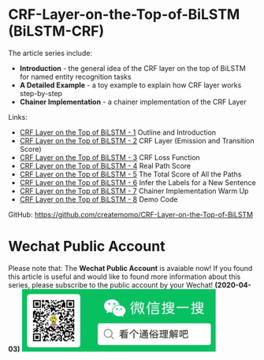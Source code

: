# CRF-Layer-on-the-Top-of-BiLSTM (BiLSTM-CRF)
The article series include:
- **Introduction** - the general idea of the CRF layer on the top of BiLSTM for named entity recognition tasks
- **A Detailed Example** -  a toy example to explain how CRF layer works step-by-step
- **Chainer Implementation** - a chainer implementation of the CRF Layer

Links:
  * [CRF Layer on the Top of BiLSTM - 1](https://createmomo.github.io/2017/09/12/CRF_Layer_on_the_Top_of_BiLSTM_1/) Outline and Introduction
  * [CRF Layer on the Top of BiLSTM - 2](https://createmomo.github.io/2017/09/23/CRF_Layer_on_the_Top_of_BiLSTM_2/) CRF Layer (Emission and Transition Score)
  * [CRF Layer on the Top of BiLSTM - 3](https://createmomo.github.io/2017/10/08/CRF-Layer-on-the-Top-of-BiLSTM-3/) CRF Loss Function
  * [CRF Layer on the Top of BiLSTM - 4](https://createmomo.github.io/2017/10/17/CRF-Layer-on-the-Top-of-BiLSTM-4/) Real Path Score
  * [CRF Layer on the Top of BiLSTM - 5](https://createmomo.github.io/2017/11/11/CRF-Layer-on-the-Top-of-BiLSTM-5/) The Total Score of All the Paths
  * [CRF Layer on the Top of BiLSTM - 6](https://createmomo.github.io/2017/11/24/CRF-Layer-on-the-Top-of-BiLSTM-6/) Infer the Labels for a New Sentence
  * [CRF Layer on the Top of BiLSTM - 7](https://createmomo.github.io/2017/12/06/CRF-Layer-on-the-Top-of-BiLSTM-7/) Chainer Implementation Warm Up
  * [CRF Layer on the Top of BiLSTM - 8](https://createmomo.github.io/2017/12/07/CRF-Layer-on-the-Top-of-BiLSTM-8/) Demo Code

GitHub: https://github.com/createmomo/CRF-Layer-on-the-Top-of-BiLSTM

# Wechat Public Account
Please note that: The **Wechat Public Account** is avaiable now! If you found this article is useful and would like to found more information about this series, please subscribe to the public account by your Wechat! **(2020-04-03)**
<img src="/qr_code.jpg" alt="QR Code" title="QR Code" width="393" height="127" />
